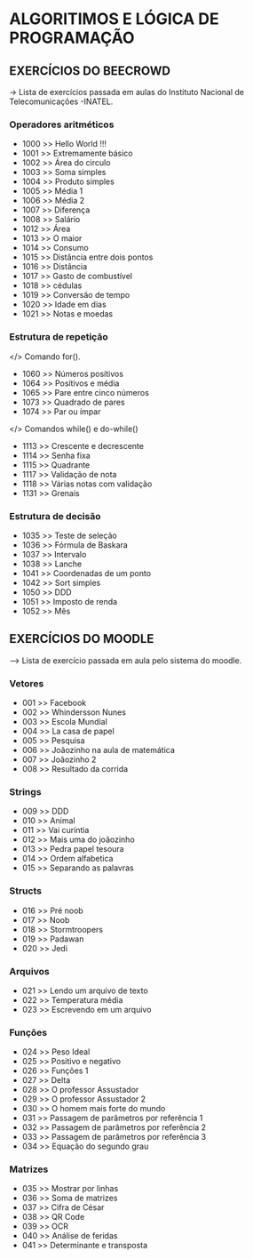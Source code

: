 # ALGORITIMOS E LÓGICA DE PROGRAMAÇÃO

## EXERCÍCIOS DO BEECROWD

-> Lista de exercícios passada em aulas do Instituto Nacional de Telecomunicações -INATEL.

### Operadores aritméticos

 * 1000 >> Hello World !!!
 * 1001 >> Extremamente básico
 * 1002 >> Área do circulo
 * 1003 >> Soma simples
 * 1004 >> Produto simples
 * 1005 >> Média 1
 * 1006 >> Média 2
 * 1007 >> Diferença
 * 1008 >> Salário
 * 1012 >> Área
 * 1013 >> O maior
 * 1014 >> Consumo
 * 1015 >> Distância entre dois pontos
 * 1016 >> Distância
 * 1017 >> Gasto de combustível
 * 1018 >> cédulas
 * 1019 >> Conversão de tempo
 * 1020 >> Idade em dias
 * 1021 >> Notas e moedas

### Estrutura de repetição 

</> Comando for().
 
 * 1060 >> Números posítivos
 * 1064 >> Posítivos e média
 * 1065 >> Pare entre cinco números
 * 1073 >> Quadrado de pares
 * 1074 >> Par ou ímpar

</> Comandos while() e do-while()

 * 1113 >> Crescente e decrescente
 * 1114 >> Senha fixa
 * 1115 >> Quadrante
 * 1117 >> Validação de nota
 * 1118 >> Várias notas com validação
 * 1131 >> Grenais

### Estrutura de decisão

* 1035 >> Teste de seleção
* 1036 >> Fórmula de Baskara
* 1037 >> Intervalo
* 1038 >> Lanche
* 1041 >> Coordenadas de um ponto
* 1042 >> Sort simples
* 1050 >> DDD
* 1051 >> Imposto de renda
* 1052 >> Mês

## EXERCÍCIOS DO MOODLE

--> Lista de exercício passada em aula pelo sistema do moodle.

### Vetores

* 001 >> Facebook
* 002 >> Whindersson Nunes
* 003 >> Escola Mundial
* 004 >> La casa de papel
* 005 >> Pesquisa
* 006 >> Joãozinho na aula de matemática
* 007 >> Joãozinho 2
* 008 >> Resultado da corrida

### Strings

* 009 >> DDD
* 010 >> Animal
* 011 >> Vai curíntia
* 012 >> Mais uma do joãozinho
* 013 >> Pedra papel tesoura
* 014 >> Ordem alfabetica
* 015 >> Separando as palavras
### Structs

* 016 >> Pré noob
* 017 >> Noob
* 018 >> Stormtroopers
* 019 >> Padawan
* 020 >> Jedi

### Arquivos

* 021 >> Lendo um arquivo de texto
* 022 >> Temperatura média
* 023 >> Escrevendo em um arquivo

### Funções

* 024 >> Peso Ideal
* 025 >> Positivo e negativo
* 026 >> Funções 1
* 027 >> Delta
* 028 >> O professor Assustador
* 029 >> O professor Assustador 2
* 030 >> O homem mais forte do mundo
* 031 >> Passagem de parâmetros por referência 1
* 032 >> Passagem de parâmetros por referência 2
* 033 >> Passagem de parâmetros por referência 3
* 034 >> Equação do segundo grau

### Matrizes

* 035 >> Mostrar por linhas
* 036 >> Soma de matrizes
* 037 >> Cifra de César
* 038 >> QR Code
* 039 >> OCR
* 040 >> Análise de feridas
* 041 >> Determinante e transposta
